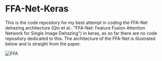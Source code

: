 # FFA-Net-Keras

This is the code repository for my best attempt in coding the FFA-Net dehazing architecture (Qin et al.: "FFA-Net: Feature Fusion Attention Network for Single Image Dehazing") in keras, as so far there are no code repository dedicated to this. The architecture of the FFA-Net is illustrated below and is straight from the paper.

![FFA](https://github.com/user-attachments/assets/abb8c241-eca5-4939-9e8c-6630672d1862)




